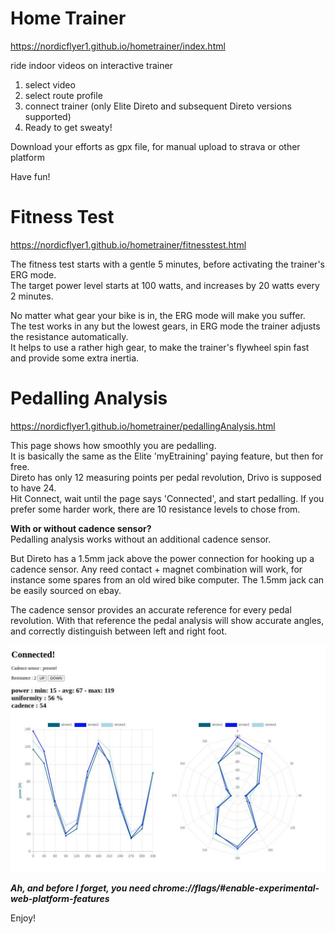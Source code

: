 # Home Trainer
https://nordicflyer1.github.io/hometrainer/index.html

ride indoor videos on interactive trainer

1) select video
2) select route profile
3) connect trainer (only Elite Direto and subsequent Direto versions supported)
4) Ready to get sweaty!

Download your efforts as gpx file, for manual upload to strava or other platform

Have fun!

# Fitness Test
https://nordicflyer1.github.io/hometrainer/fitnesstest.html

The fitness test starts with a gentle 5 minutes, before activating the trainer's ERG mode.  
The target power level starts at 100 watts, and increases by 20 watts every 2 minutes.

No matter what gear your bike is in, the ERG mode will make you suffer.  
The test works in any but the lowest gears, in ERG mode the trainer adjusts the resistance automatically.  
It helps to use a rather high gear, to make the trainer's flywheel spin fast and provide some extra inertia.
 
# Pedalling Analysis
https://nordicflyer1.github.io/hometrainer/pedallingAnalysis.html

This page shows how smoothly you are pedalling.  
It is basically the same as the Elite 'myEtraining' paying feature, but then for free.  
Direto has only 12 measuring points per pedal revolution, Drivo is supposed to have 24.  
Hit Connect, wait until the page says 'Connected', and start pedalling. If you prefer some harder work, there are 10 resistance levels to chose from.<br>

**With or without cadence sensor?**  
Pedalling analysis works without an additional cadence sensor.<br>

But Direto has a 1.5mm jack above the power connection for hooking up a cadence sensor. Any reed contact + magnet combination will work, for instance some spares from an old wired bike computer. The 1.5mm jack can be easily sourced on ebay.

The cadence sensor provides an accurate reference for every pedal revolution. With that reference the pedal analysis will show accurate angles, and correctly distinguish between left and right foot.


![alt text](https://github.com/nordicflyer1/hometrainer/blob/master/pedallingAnalysis.jpg?raw=true)

***Ah, and before I forget, you need chrome://flags/#enable-experimental-web-platform-features*** 


Enjoy!
